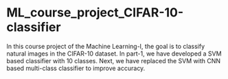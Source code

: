 # ML_course_project_CIFAR-10-classifier
In this course project of the Machine Learning-I, the goal is to classify natural images in the CIFAR-10 dataset. In part-1, we have developed a SVM based classifier with 10 classes. Next, we have replaced the SVM with CNN based multi-class classifier to improve accuracy.
